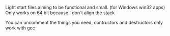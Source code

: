 Light start files aiming to be functional and small. (for Windows win32 apps) Only works on 64 bit because I don´t align the stack

You can uncomment the things you need, contructors and destructors only work with gcc